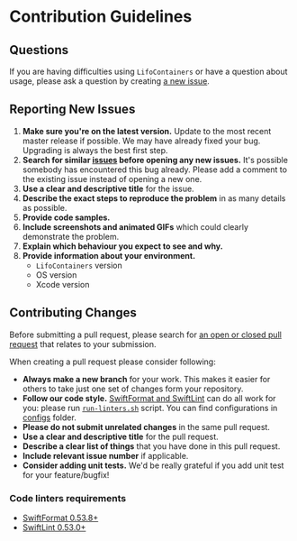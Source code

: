 # Contribution Guidelines

## Questions

If you are having difficulties using `LifoContainers` or have a question about usage, please ask a question by creating [a new issue](https://github.com/AlexLevshenkov/LifoContainers/issues/new). 

## Reporting New Issues

1. **Make sure you're on the latest version.** Update to the most recent master release if possible. We may have already fixed your bug. Upgrading is always the best first step.
2. **Search for similar [issues](https://github.com/AlexLevshenkov/LifoContainers/issues) before opening any new issues.** It's possible somebody has encountered this bug already. Please add a comment to the existing issue instead of opening a new one.
3. **Use a clear and descriptive title** for the issue.
4. **Describe the exact steps to reproduce the problem** in as many details as possible.
4. **Provide code samples.**
5. **Include screenshots and animated GIFs** which could clearly demonstrate the problem.
6. **Explain which behaviour you expect to see and why.**
7. **Provide information about your environment.**
    - `LifoContainers` version
    - OS version
    - Xcode version

## Contributing Changes

Before submitting a pull request, please search for [an open or closed pull request](https://github.com/AlexLevshenkov/LifoContainers/pulls) that relates to your submission.

When creating a pull request please consider following:

- **Always make a new branch** for your work. This makes it easier for others to take just one set of changes form your repository.
- **Follow our code style.** [SwiftFormat and SwiftLint](#code-linters-requirements) can do all work for you: please run [`run-linters.sh`](./scripts/) script. You can find configurations in [configs](./configs/) folder.
- **Please do not submit unrelated changes** in the same pull request.
- **Use a clear and descriptive title** for the pull request.
- **Describe a clear list of things** that you have done in this pull request.
- **Include relevant issue number** if applicable.
- **Consider adding unit tests.** We'd be really grateful if you add unit test for your feature/bugfix!

### Code linters requirements

- [SwiftFormat 0.53.8+](https://github.com/nicklockwood/SwiftFormat)
- [SwiftLint 0.53.0+](https://github.com/realm/SwiftLint)

